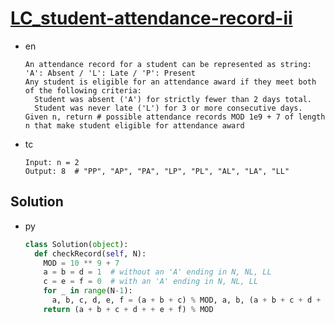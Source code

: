 # [LC_student-attendance-record-ii](https://leetcode.com/problems/student-attendance-record-ii)

* en

  ```en
  An attendance record for a student can be represented as string: 'A': Absent / 'L': Late / 'P': Present
  Any student is eligible for an attendance award if they meet both of the following criteria:
    Student was absent ('A') for strictly fewer than 2 days total.
    Student was never late ('L') for 3 or more consecutive days.
  Given n, return # possible attendance records MOD 1e9 + 7 of length n that make student eligible for attendance award
  ```

* tc

  ```tc
  Input: n = 2
  Output: 8  # "PP", "AP", "PA", "LP", "PL", "AL", "LA", "LL"
  ```

## Solution

* py

  ```py
  class Solution(object):
    def checkRecord(self, N):
      MOD = 10 ** 9 + 7
      a = b = d = 1  # without an 'A' ending in N, NL, LL
      c = e = f = 0  # with an 'A' ending in N, NL, LL
      for _ in range(N-1):
        a, b, c, d, e, f = (a + b + c) % MOD, a, b, (a + b + c + d + e + f) % MOD, d, e
      return (a + b + c + d + + e + f) % MOD
  ```

